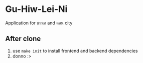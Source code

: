 # Gu-Hiw-Lei-Ni
Application for ชาวเล and คอน city

## After clone
1. use `make init` to install frontend and backend dependencies
2. donno :>